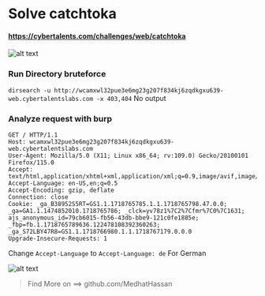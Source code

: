 # Solve catchtoka
#### https://cybertalents.com/challenges/web/catchtoka

![alt text](image.png)
### Run Directory bruteforce
`dirsearch -u http://wcamxwl32pue3e6mg23g207f834kj6zqdkgxu639-web.cybertalentslabs.com -x 403,404`
No output

### Analyze request with burp
```
GET / HTTP/1.1
Host: wcamxwl32pue3e6mg23g207f834kj6zqdkgxu639-web.cybertalentslabs.com
User-Agent: Mozilla/5.0 (X11; Linux x86_64; rv:109.0) Gecko/20100101 Firefox/115.0
Accept: text/html,application/xhtml+xml,application/xml;q=0.9,image/avif,image/webp,*/*;q=0.8
Accept-Language: en-US,en;q=0.5
Accept-Encoding: gzip, deflate
Connection: close
Cookie: _ga_B38952S5RT=GS1.1.1718765785.1.1.1718765798.47.0.0; _ga=GA1.1.1474852010.1718765786; _clck=yv78z1%7C2%7Cfmr%7C0%7C1631; ajs_anonymous_id=79cb6015-fb56-43db-bbe9-121c0fe1885e; _fbp=fb.1.1718765789636.122478108392360263; _ga_S72LBY47R8=GS1.1.1718766980.1.1.1718767179.0.0.0
Upgrade-Insecure-Requests: 1
```
Change `Accept-Language` to `Accept-Language: de` For German  

![alt text](image-1.png)
>Find More on ==> github.com/MedhatHassan 

